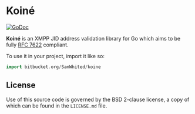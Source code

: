 # Koiné

[![GoDoc](https://godoc.org/bitbucket.org/SamWhited/koine?status.svg)](https://godoc.org/bitbucket.org/SamWhited/koine)

**Koiné** is an XMPP JID address validation library for Go which aims to be
fully [RFC 7622][rfc7622] compliant.

To use it in your project, import it like so:

```go
import bitbucket.org/SamWhited/koine
```

## License

Use of this source code is governed by the BSD 2-clause license, a copy of
which can be found in the `LICENSE.md` file.

[rfc7622]: https://www.rfc-editor.org/rfc/rfc7622.txt
